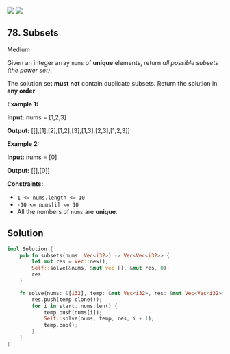 [![](https://img.shields.io/github/stars/LeetCode-in-Rust/LeetCode-in-Rust?label=Stars&style=flat-square)](https://github.com/LeetCode-in-Rust/LeetCode-in-Rust)
[![](https://img.shields.io/github/forks/LeetCode-in-Rust/LeetCode-in-Rust?label=Fork%20me%20on%20GitHub%20&style=flat-square)](https://github.com/LeetCode-in-Rust/LeetCode-in-Rust/fork)

## 78\. Subsets

Medium

Given an integer array `nums` of **unique** elements, return _all possible subsets (the power set)_.

The solution set **must not** contain duplicate subsets. Return the solution in **any order**.

**Example 1:**

**Input:** nums = [1,2,3]

**Output:** [[],[1],[2],[1,2],[3],[1,3],[2,3],[1,2,3]]

**Example 2:**

**Input:** nums = [0]

**Output:** [[],[0]]

**Constraints:**

*   `1 <= nums.length <= 10`
*   `-10 <= nums[i] <= 10`
*   All the numbers of `nums` are **unique**.

## Solution

```rust
impl Solution {
    pub fn subsets(nums: Vec<i32>) -> Vec<Vec<i32>> {
        let mut res = Vec::new();
        Self::solve(&nums, &mut vec![], &mut res, 0);
        res
    }

    fn solve(nums: &[i32], temp: &mut Vec<i32>, res: &mut Vec<Vec<i32>>, start: usize) {
        res.push(temp.clone());
        for i in start..nums.len() {
            temp.push(nums[i]);
            Self::solve(nums, temp, res, i + 1);
            temp.pop();
        }
    }
}
```